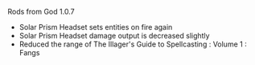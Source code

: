 Rods from God 1.0.7
 - Solar Prism Headset sets entities on fire again
 - Solar Prism Headset damage output is decreased slightly
 - Reduced the range of The Illager's Guide to Spellcasting : Volume 1 : Fangs